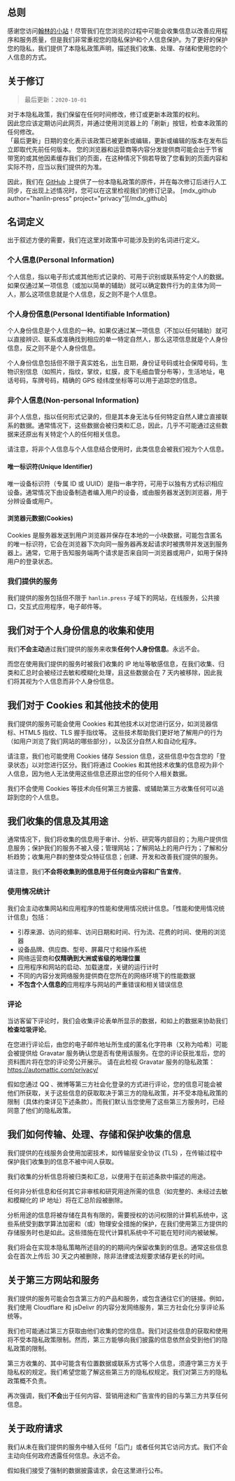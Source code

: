 ## 总则
感谢您访问[翰林的小站](https://blog.hanlin.press)！尽管我们在您浏览的过程中可能会收集信息以改善应用程序和服务质量，但是我们非常重视您的隐私保护和个人信息保护。为了更好的保护您的隐私，我们提供了本隐私政策声明，描述我们收集、处理、存储和使用您的个人信息的方式。

## 关于修订
> 最后更新：`2020-10-01`

对于本隐私政策，我们保留在任何时间修改，修订或更新本政策的权利。   
因此您应该定期访问此网页，并通过使用浏览器上的「刷新」按钮，检查本政策的任何修改。   
「最后更新」日期的变化表示该政策已被更新或编辑，更新或编辑的版本在发布后立即取代先前任何版本。
您的浏览器和运营商等内容分发提供商可能会出于节省带宽的或其他因素缓存我们的页面，在这种情况下倘若导致了您看到的页面内容和实际不符，应当以我们提供的为准。

因此，我们在 [GitHub](https://github.com/hanlin-press/privacy) 上提供了一份本隐私政策的原件，并在每次修订后进行人工同步，在出现上述情况时，您可以在这里检视我们的修订记录。
[mdx_github author="hanlin-press" project="privacy"][/mdx_github]

## 名词定义
出于叙述方便的需要，我们在这里对政策中可能涉及到的名词进行定义。

### 个人信息(Personal Information)
个人信息，指以电子形式或其他形式记录的、可用于识别或联系特定个人的数据。如果仅通过某一项信息（或加以简单的辅助）就可以确定数件行为的主体为同一人，那么这项信息就是个人信息，反之则不是个人信息。

### 个人身份信息(Personal Identifiable Information)
个人身份信息是个人信息的一种。如果仅通过某一项信息（不加以任何辅助）就可以直接辨识、联系或准确找到相应的单一特定自然人，那么这项信息就是个人身份信息，反之则不是个人身份信息。

个人身份信息包括但不限于真实姓名，出生日期，身份证号码或社会保障号码，生物识别信息（如照片，指纹，掌纹，虹膜，皮下毛细血管分布等），生活地址，电话号码，车牌号码，精确的 GPS 经纬度坐标等可以用于追踪您的信息。

### 非个人信息(Non-personal Information)
非个人信息，指以任何形式记录的，但是其本身无法与任何特定自然人建立直接联系的数据。通常情况下，这些数据会被归类和汇总，因此，几乎不可能通过这些数据来还原出有关特定个人的任何相关信息。

请注意，将非个人信息与个人信息结合使用时，此类信息会被我们视为个人信息。

#### 唯一标识符(Unique Identifier)
唯一设备标识符（专属 ID 或 UUID）是指一串字符，可用于以独有方式标识相应设备。通常情况下由设备制造者编入用户的设备，或由服务器发送到浏览器，用于分辨设备或用户。

#### 浏览器元数据(Cookies)
Cookies 是服务器发送到用户浏览器并保存在本地的一小块数据，可能包含匿名的唯一标识符，它会在浏览器下次向同一服务器再发起请求时被携带并发送到服务器上。通常，它用于告知服务端两个请求是否来自同一浏览器或用户，如用于保持用户的登录状态。

### 我们提供的服务
我们提供的服务包括但不限于 `hanlin.press` 子域下的网站，在线服务，公共接口，交互式应用程序，电子邮件等。

## 我们对于个人身份信息的收集和使用
我们**不会主动**通过我们提供的服务来收集**任何个人身份信息**。永远不会。

而您在使用我们提供的服务时被我们收集的 IP 地址等敏感信息，在我们收集、归类和汇总时会被经过去敏和模糊化处理，且这些数据会在 7 天内被移除，因此我们将其视为个人信息而非个人身份信息。

## 我们对于 Cookies 和其他技术的使用
我们提供的服务可能会使用 Cookies 和其他技术以对您进行区分，如浏览器信标、HTML5 指纹、TLS 握手指纹等。
这些技术帮助我们更好地了解用户的行为（如用户浏览了我们网站的哪些部分），以及区分自然人和自动化程序。

请注意，我们也可能使用 Cookies 储存 Session 信息，这些信息中包含您的「登录状态」以对您进行区分。我们将通过 Cookies 和其他技术收集的信息视为非个人信息，因为他人无法使用这些信息还原出您的任何个人相关数据。

我们不会使用 Cookies 等技术向任何第三方披露、或辅助第三方收集任何可以追踪到您的个人信息。

## 我们收集的信息及其用途
通常情况下，我们将收集的信息用于审计、分析、研究等内部目的；为用户提供信息服务；保护我们的服务不被入侵；管理网站；了解网站上的用户行为；了解和分析趋势；收集用户群的整体受众特征信息；创建、开发和改善我们提供的服务。

请注意，我们**不会将收集到的信息用于任何商业内容和广告宣传**。
### 使用情况统计
我们会主动收集网站和应用程序的性能和使用情况统计信息。「性能和使用情况统计信息」包括：

- 引荐来源、访问的频率、访问日期和时间、行为流、花费的时间、使用的浏览器
- 设备品牌、供应商、型号、屏幕尺寸和操作系统
- 网络运营商和**仅精确到大洲或省级的地理位置**
- 应用程序和网站的启动、加载速度，关键的运行计时
- 不同的内容分发网络服务提供商在您所在的网络环境下的性能数据
- **不包含个人信息的**应用程序与网站的严重错误和相关错误信息

### 评论
当访客留下评论时，我们会收集评论表单所显示的数据，和如上的数据来协助我们**检查垃圾评论**。

在您进行评论后，由您的电子邮件地址所生成的匿名化字符串（又称为哈希）可能会被提供给 Gravatar 服务确认您是否有使用该服务。在您的评论获批准后，您的资料图片将在您的评论旁公开展示。
请在此检视 Gravatar 服务的隐私政策：<https://automattic.com/privacy/> 

假如您通过 QQ 、微博等第三方社会化登录的方式进行评论，您的信息可能会被他们所获取，关于这些信息的获取取决于第三方的隐私政策，并不受本隐私政策的限制（具体约束详见下述条款）。而我们默认当您使用了这些第三方服务时，已经同意了他们的隐私政策。

## 我们如何传输、处理、存储和保护收集的信息
我们提供的在线服务会使用加密技术，如传输层安全协议 (TLS) ，在传输过程中保护我们收集到的信息不被中间人获取。

我们收集的分析信息将被归类和汇总，以便用于在前述条款中描述的用途。

任何非分析信息和任何其它非审核和研究用途所需的信息（如完整的、未经过去敏和模糊化的 IP 地址）将在汇总阶段被删除。

分析用途的信息将被存储在具有有限的，需要授权的访问权限的计算机系统中，这些系统受到数学算法加密和（或）物理安全措施的保护，在我们使用第三方提供的存储服务时也是如此。这些措施在现代计算机系统中不可能在短时间内被破解。

我们将会在实现本隐私策略所述目的的的期间内保留收集到的信息。通常这些信息会在首次上传后 30 天之内被删除，除非法律或法规要求储存更长的时间。

## 关于第三方网站和服务
我们提供的服务可能会包含第三方的产品和服务，或包含通往它们的链接。例如，我们使用 Cloudflare 和 jsDelivr 的内容分发网络服务，第三方社会化分享评论系统等。

我们也可能通过第三方获取由他们收集的您的信息。我们对这些信息的获取和使用将不受本隐私政策限制。然而，第三方能够向我们披露的信息依然会受到他们的隐私政策的限制。

第三方收集的、其中可能含有位置数据或联系方式等个人信息，须遵守第三方关于隐私权的规定。我们希望您能了解这些第三方的隐私权规定。我们对第三方的隐私政策概不负责。

再次强调，我们**不会**出于任何内容、营销用途和广告宣传的目的与第三方共享任何信息。

## 关于政府请求
我们从未在我们提供的服务中植入任何「后门」或者任何其它访问方式。我们不会主动向任何政府透露任何信息。永远不会。

假如我们接受了强制的数据披露请求，会在这里进行公布。
